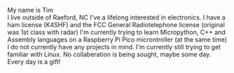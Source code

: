 My name is Tim  
I live outside of Raeford, NC
I've a lifelong interested in electronics.
I have a ham license (K4SHF) and the FCC General Radiotelephone license (original was 1st class with radar)
I'm currently trying to learn Micropython, C++ and Assembly languages on a Raspberry Pi Pico microntroller (at the same time)
I do not currently have any projects in mind. I'm currently still trying to get familiar with Linux.
No collaberation is being sought, maybe some day.
Every day is a gift!

